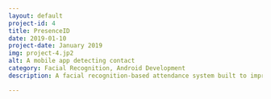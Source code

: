 ```yaml
---
layout: default
project-id: 4
title: PresenceID
date: 2019-01-10
project-date: January 2019
img: project-4.jp2
alt: A mobile app detecting contact
category: Facial Recognition, Android Development
description: A facial recognition-based attendance system built to improve transparency in student-teacher interaction, reduce instances of bias, and raise the overall administrative efficiency. It uses a transfer learning model that recognizes facial features with 98% accuracy, trained on a high-density database with 1000+ images. The complete system is deployed as an Android application with dashboards and registration services for effortless daily interaction.

---
```

